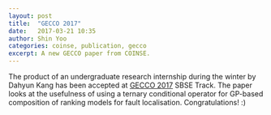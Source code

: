 ```yaml
---
layout: post
title:  "GECCO 2017"
date:   2017-03-21 10:35
author: Shin Yoo
categories: coinse, publication, gecco
excerpt: A new GECCO paper from COINSE.
---
```

The product of an undergraduate research internship during the winter by Dahyun Kang has been accepted at [GECCO 2017](http://gecco-2017.sigevo.org) SBSE Track. The paper looks at the usefulness of using a ternary conditional operator for GP-based composition of ranking models for fault localisation. Congratulations! :)